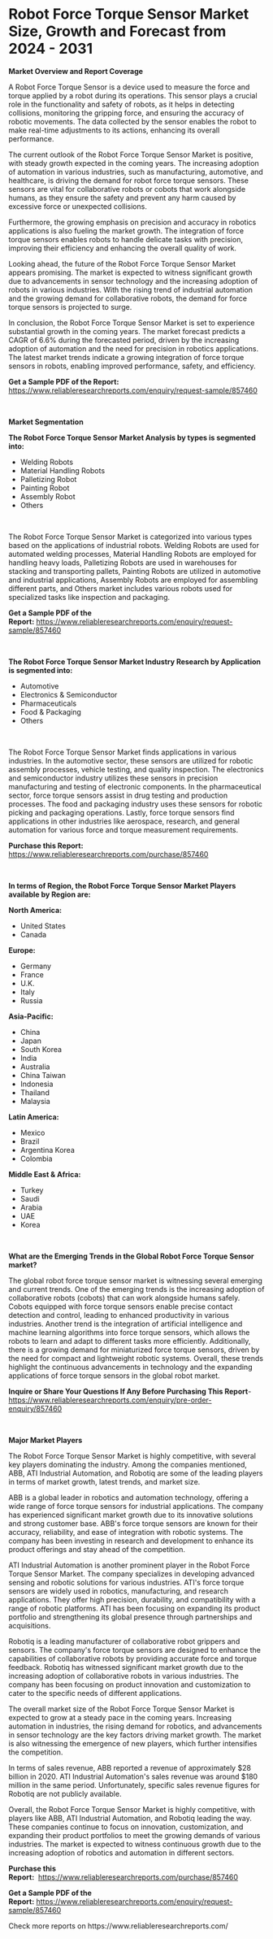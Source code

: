 <p><h1>Robot Force Torque Sensor Market Size, Growth and Forecast from 2024 - 2031</h1></p><p><strong>Market Overview and Report Coverage</strong></p>
<p><p>A Robot Force Torque Sensor is a device used to measure the force and torque applied by a robot during its operations. This sensor plays a crucial role in the functionality and safety of robots, as it helps in detecting collisions, monitoring the gripping force, and ensuring the accuracy of robotic movements. The data collected by the sensor enables the robot to make real-time adjustments to its actions, enhancing its overall performance.</p><p>The current outlook of the Robot Force Torque Sensor Market is positive, with steady growth expected in the coming years. The increasing adoption of automation in various industries, such as manufacturing, automotive, and healthcare, is driving the demand for robot force torque sensors. These sensors are vital for collaborative robots or cobots that work alongside humans, as they ensure the safety and prevent any harm caused by excessive force or unexpected collisions.</p><p>Furthermore, the growing emphasis on precision and accuracy in robotics applications is also fueling the market growth. The integration of force torque sensors enables robots to handle delicate tasks with precision, improving their efficiency and enhancing the overall quality of work.</p><p>Looking ahead, the future of the Robot Force Torque Sensor Market appears promising. The market is expected to witness significant growth due to advancements in sensor technology and the increasing adoption of robots in various industries. With the rising trend of industrial automation and the growing demand for collaborative robots, the demand for force torque sensors is projected to surge.</p><p>In conclusion, the Robot Force Torque Sensor Market is set to experience substantial growth in the coming years. The market forecast predicts a CAGR of 6.6% during the forecasted period, driven by the increasing adoption of automation and the need for precision in robotics applications. The latest market trends indicate a growing integration of force torque sensors in robots, enabling improved performance, safety, and efficiency.</p></p>
<p><strong>Get a Sample PDF of the Report:</strong> <a href="https://www.reliableresearchreports.com/enquiry/request-sample/857460">https://www.reliableresearchreports.com/enquiry/request-sample/857460</a></p>
<p>&nbsp;</p>
<p><strong>Market Segmentation</strong></p>
<p><strong>The Robot Force Torque Sensor Market Analysis by types is segmented into:</strong></p>
<p><ul><li>Welding Robots</li><li>Material Handling Robots</li><li>Palletizing Robot</li><li>Painting Robot</li><li>Assembly Robot</li><li>Others</li></ul></p>
<p>&nbsp;</p>
<p><p>The Robot Force Torque Sensor Market is categorized into various types based on the applications of industrial robots. Welding Robots are used for automated welding processes, Material Handling Robots are employed for handling heavy loads, Palletizing Robots are used in warehouses for stacking and transporting pallets, Painting Robots are utilized in automotive and industrial applications, Assembly Robots are employed for assembling different parts, and Others market includes various robots used for specialized tasks like inspection and packaging.</p></p>
<p><strong>Get a Sample PDF of the Report:</strong>&nbsp;<a href="https://www.reliableresearchreports.com/enquiry/request-sample/857460">https://www.reliableresearchreports.com/enquiry/request-sample/857460</a></p>
<p>&nbsp;</p>
<p><strong>The Robot Force Torque Sensor Market Industry Research by Application is segmented into:</strong></p>
<p><ul><li>Automotive</li><li>Electronics & Semiconductor</li><li>Pharmaceuticals</li><li>Food & Packaging</li><li>Others</li></ul></p>
<p>&nbsp;</p>
<p><p>The Robot Force Torque Sensor Market finds applications in various industries. In the automotive sector, these sensors are utilized for robotic assembly processes, vehicle testing, and quality inspection. The electronics and semiconductor industry utilizes these sensors in precision manufacturing and testing of electronic components. In the pharmaceutical sector, force torque sensors assist in drug testing and production processes. The food and packaging industry uses these sensors for robotic picking and packaging operations. Lastly, force torque sensors find applications in other industries like aerospace, research, and general automation for various force and torque measurement requirements.</p></p>
<p><strong>Purchase this Report:</strong>&nbsp; <a href="https://www.reliableresearchreports.com/purchase/857460">https://www.reliableresearchreports.com/purchase/857460</a></p>
<p>&nbsp;</p>
<p><strong>In terms of Region, the Robot Force Torque Sensor Market Players available by Region are:</strong></p>
<p>
    <p> <strong> North America: </strong>
        <ul>
            <li>United States</li>
            <li>Canada</li>
        </ul>
        </p> 
    <p> <strong> Europe: </strong>
        <ul>
            <li>Germany</li>
            <li>France</li>
            <li>U.K.</li>
            <li>Italy</li>
            <li>Russia</li>
        </ul>
        </p> 
    <p> <strong> Asia-Pacific: </strong>
        <ul>
            <li>China</li>
            <li>Japan</li>
            <li>South Korea</li>
            <li>India</li>
            <li>Australia</li>
            <li>China Taiwan</li>
            <li>Indonesia</li>
            <li>Thailand</li>
            <li>Malaysia</li>
        </ul>
        </p> 
    <p> <strong> Latin America: </strong>
        <ul>
            <li>Mexico</li>
            <li>Brazil</li>
            <li>Argentina Korea</li>
            <li>Colombia</li>
        </ul>
        </p> 
    <p> <strong> Middle East & Africa: </strong>
        <ul>
            <li>Turkey</li>
            <li>Saudi</li>
            <li>Arabia</li>
            <li>UAE</li>
            <li>Korea</li>
        </ul>
    </p>
    </p>
<p>&nbsp;</p>
<p><strong>What are the Emerging Trends in the Global Robot Force Torque Sensor market?</strong></p>
<p><p>The global robot force torque sensor market is witnessing several emerging and current trends. One of the emerging trends is the increasing adoption of collaborative robots (cobots) that can work alongside humans safely. Cobots equipped with force torque sensors enable precise contact detection and control, leading to enhanced productivity in various industries. Another trend is the integration of artificial intelligence and machine learning algorithms into force torque sensors, which allows the robots to learn and adapt to different tasks more efficiently. Additionally, there is a growing demand for miniaturized force torque sensors, driven by the need for compact and lightweight robotic systems. Overall, these trends highlight the continuous advancements in technology and the expanding applications of force torque sensors in the global robot market.</p></p>
<p><strong>Inquire or Share Your Questions If Any Before Purchasing This Report</strong>- <a href="https://www.reliableresearchreports.com/enquiry/pre-order-enquiry/857460">https://www.reliableresearchreports.com/enquiry/pre-order-enquiry/857460</a></p>
<p>&nbsp;</p>
<p><strong>Major Market Players</strong></p>
<p><p>The Robot Force Torque Sensor Market is highly competitive, with several key players dominating the industry. Among the companies mentioned, ABB, ATI Industrial Automation, and Robotiq are some of the leading players in terms of market growth, latest trends, and market size.</p><p>ABB is a global leader in robotics and automation technology, offering a wide range of force torque sensors for industrial applications. The company has experienced significant market growth due to its innovative solutions and strong customer base. ABB's force torque sensors are known for their accuracy, reliability, and ease of integration with robotic systems. The company has been investing in research and development to enhance its product offerings and stay ahead of the competition.</p><p>ATI Industrial Automation is another prominent player in the Robot Force Torque Sensor Market. The company specializes in developing advanced sensing and robotic solutions for various industries. ATI's force torque sensors are widely used in robotics, manufacturing, and research applications. They offer high precision, durability, and compatibility with a range of robotic platforms. ATI has been focusing on expanding its product portfolio and strengthening its global presence through partnerships and acquisitions.</p><p>Robotiq is a leading manufacturer of collaborative robot grippers and sensors. The company's force torque sensors are designed to enhance the capabilities of collaborative robots by providing accurate force and torque feedback. Robotiq has witnessed significant market growth due to the increasing adoption of collaborative robots in various industries. The company has been focusing on product innovation and customization to cater to the specific needs of different applications.</p><p>The overall market size of the Robot Force Torque Sensor Market is expected to grow at a steady pace in the coming years. Increasing automation in industries, the rising demand for robotics, and advancements in sensor technology are the key factors driving market growth. The market is also witnessing the emergence of new players, which further intensifies the competition.</p><p>In terms of sales revenue, ABB reported a revenue of approximately $28 billion in 2020. ATI Industrial Automation's sales revenue was around $180 million in the same period. Unfortunately, specific sales revenue figures for Robotiq are not publicly available.</p><p>Overall, the Robot Force Torque Sensor Market is highly competitive, with players like ABB, ATI Industrial Automation, and Robotiq leading the way. These companies continue to focus on innovation, customization, and expanding their product portfolios to meet the growing demands of various industries. The market is expected to witness continuous growth due to the increasing adoption of robotics and automation in different sectors.</p></p>
<p><strong>Purchase this Report:</strong>&nbsp;&nbsp;<a href="https://www.reliableresearchreports.com/purchase/857460">https://www.reliableresearchreports.com/purchase/857460</a></p>
<p></p>
<p><strong>Get a Sample PDF of the Report:</strong>&nbsp;<a href="https://www.reliableresearchreports.com/enquiry/request-sample/857460">https://www.reliableresearchreports.com/enquiry/request-sample/857460</a></p>
<p>Check more reports on https://www.reliableresearchreports.com/</p>